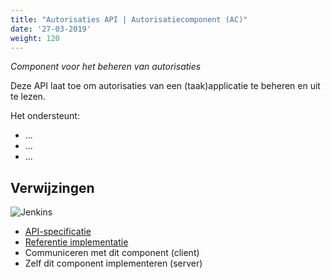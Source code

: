 ```yaml
---
title: "Autorisaties API | Autorisatiecomponent (AC)"
date: '27-03-2019'
weight: 120
---
```


*Component voor het beheren van autorisaties*

Deze API laat toe om autorisaties van een (taak)applicatie te beheren en uit
te lezen.

Het ondersteunt:

* ...
* ...
* ...

## Verwijzingen

![Jenkins][jenkins]

* [API-specificatie](https://ref.tst.vng.cloud/ac/api/v1/schema/)
* [Referentie implementatie](https://github.com/VNG-Realisatie/gemma-autorisatiecomponent)
* Communiceren met dit component (client)
* Zelf dit component implementeren (server)

[jenkins]: https://jenkins.nlx.io/buildStatus/icon?job=gemma-autorisatiecomponent-stable
